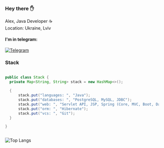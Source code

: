 <h3> Hey there ✋</h3>

Alex, Java Developer ☕️<br>
Location: Ukraine, Lviv

<h4> I'm in telegram:</h4>

[![Telegram](https://img.shields.io/badge/Telegram-blue.svg?style=flat-square&logo=telegram)](https://t.me/uzing_s)
  
<div>

  <h3> Stack </h3>

  ```java
  ​
public class Stack {
    private Map<String, String> stack = new HashMap<>();
    
    {
        stack.put("languages: ", "Java");
        stack.put("databases: ", "PostgreSQL, MySQL, JDBC");
        stack.put("web: ", "Servlet API, JSP, Spring (Core, MVC, Boot, Data, Security)");
        stack.put("orm: ", "Hibernate");
        stack.put("vcs: ", "Git");
    }
  
}
  ​
  ```
</div>

![Top Langs](https://github-readme-stats.vercel.app/api/top-langs/?username=overpathz&layout=compact)
